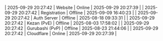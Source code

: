 | 2025-09-29 20:27:42 | Website | Online | 2025-09-29 20:27:39 |
| 2025-09-29 20:27:42 | Registration | Offline | 2025-09-09 16:40:23 |
| 2025-09-29 20:27:42 | Auth Server | Offline | 2025-08-18 09:33:31 |
| 2025-09-29 20:27:42 | Kezan (PvE) | Offline | 2025-08-03 17:58:02 |
| 2025-09-29 20:27:42 | Gurubashi (PvP) | Offline | 2025-08-23 21:44:06 |
| 2025-09-29 20:27:42 | Cloudflare | Online | 2025-09-29 20:27:39 |
